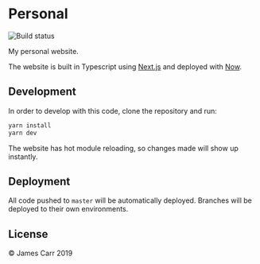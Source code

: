 # Personal

![Build status](https://github.com/jamesacarr/personal/workflows/build/badge.svg)

My personal website.

The website is built in Typescript using [Next.js](https://nextjs.org/) and deployed with [Now](https://zeit.co/now).

## Development

In order to develop with this code, clone the repository and run:

```sh
yarn install
yarn dev
```

The website has hot module reloading, so changes made will show up instantly.

## Deployment

All code pushed to `master` will be automatically deployed. Branches will be deployed to their own environments.

## License

© James Carr 2019
